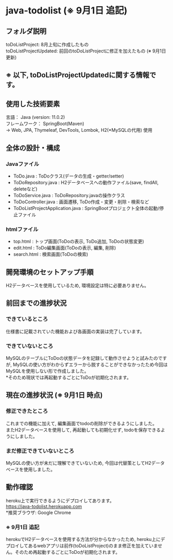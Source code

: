 # java-todolist (※ 9月1日 追記)
## フォルダ説明
toDoListProject: 8月上旬に作成したもの  
toDoListProjectUpdated: 前回のtoDoListProjectに修正を加えたもの (※ 9月1日 更新)  
## ※ 以下, toDoListProjectUpdatedに関する情報です。
## 使用した技術要素
言語： Java (version: 11.0.2)  
フレームワーク： SpringBoot(Maven)  
→ Web, JPA, Thymeleaf, DevTools, Lombok, H2(*MySQLの代用) 使用  
## 全体の設計・構成
### Javaファイル  
- ToDo.java : ToDoクラス(データの生成・getter/setter)
- ToDoRepository.java : H2データベースへの動作ファイル(save, findAll, deleteなど)
- ToDoService.java : ToDoRepository.javaの操作クラス
- ToDoController.java : 画面遷移, ToDo作成・変更・削除・検索など
- ToDoListProjectApplication.java : SpringBootプロジェクト全体の起動/停止ファイル  
### htmlファイル
- top.html : トップ画面(ToDoの表示, ToDo追加, ToDoの状態変更)
- edit.html : ToDo編集画面(ToDoの表示, 編集, 削除)
- search.html : 検索画面(ToDoの検索)
## 開発環境のセットアップ手順
H2データベースを使用しているため, 環境設定は特に必要ありません。
## 前回までの進捗状況
### できているところ
仕様書に記載されていた機能および各画面の実装は完了しています。  
### できていないところ
MySQLのテーブルにToDoの状態データを記録して動作させようと試みたのですが, MySQLの使い方がわからずエラーから脱することができなかったため今回はMySQLを使用しない形で作成しました。  
*そのため現状では再起動するごとにToDoが初期化されます。  
## 現在の進捗状況 (※ 9月1日 時点)
### 修正できたところ
これまでの機能に加えて, 編集画面でtodoの削除ができるようにしました。  
またH2データベースを使用して, 再起動しても初期化せず, todoを保存できるようにしました。
### まだ修正できていないところ
MySQLの使い方が未だに理解できていないため, 今回は代替策としてH2データベースを使用しました。
## 動作確認
heroku上で実行できるようにデプロイしてあります。  
<https://java-todolist.herokuapp.com>  
*推奨ブラウザ: Google Chrome  
### ※ 9月1日 追記   
herokuでH2データベースを使用する方法が分からなかったため, heroku上にデプロイしてあるwebアプリは前作(toDoListProject)のまま修正を加えていません。そのため再起動するごとにToDoが初期化されます。
